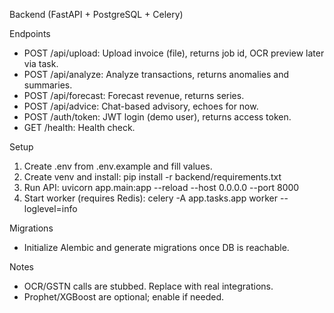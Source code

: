Backend (FastAPI + PostgreSQL + Celery)

Endpoints
- POST /api/upload: Upload invoice (file), returns job id, OCR preview later via task.
- POST /api/analyze: Analyze transactions, returns anomalies and summaries.
- POST /api/forecast: Forecast revenue, returns series.
- POST /api/advice: Chat-based advisory, echoes for now.
- POST /auth/token: JWT login (demo user), returns access token.
- GET /health: Health check.

Setup
1. Create .env from .env.example and fill values.
2. Create venv and install:
   pip install -r backend/requirements.txt
3. Run API:
   uvicorn app.main:app --reload --host 0.0.0.0 --port 8000
4. Start worker (requires Redis):
   celery -A app.tasks.app worker --loglevel=info

Migrations
- Initialize Alembic and generate migrations once DB is reachable.

Notes
- OCR/GSTN calls are stubbed. Replace with real integrations.
- Prophet/XGBoost are optional; enable if needed.
